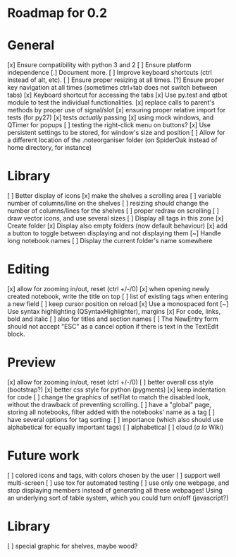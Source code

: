Roadmap for 0.2
===============

# General
[x] Ensure compatibility with python 3 and 2
[ ] Ensure platform independence
[.] Document more.
[ ] Improve keyboard shortcuts (ctrl instead of alt, etc).
[ ] Ensure proper resizing at all times.
[?] Ensure proper key navigation at all times (sometimes ctrl+tab does not
    switch between tabs)
[x] Keyboard shortcut for accessing the tabs
[x] Use py.test and qtbot module to test the individual functionalities.
    [x] replace calls to parent's methods by proper use of signal/slot
    [x] ensuring proper relative import for tests (for py27)
    [x] tests *actually* passing
    [x] using mock windows, and QTimer for popups
    [ ] testing the right-click menu on buttons?
[x] Use persistent settings to be stored, for window's size and position
[ ] Allow for a different location of the .noteorganiser folder (on SpiderOak
    instead of home directory, for instance)

# Library
[ ] Better display of icons
    [x] make the shelves a scrolling area
    [ ] variable number of columns/line on the shelves
    [ ] resizing should change the number of columns/lines for the shelves
    [ ] proper redraw on scrolling
    [ ] draw vector icons, and use several sizes
[ ] Display all tags in this zone
[x] Create folder
[x] Display also empty folders (now default behaviour)
    [x] add a button to toggle between displaying and not displaying them
[~] Handle long notebook names
[ ] Display the current folder's name somewhere

# Editing
[x] allow for zooming in/out, reset (ctrl +/-/0)
[x] when opening newly created notebook, write the title on top
[ ] list of existing tags when entering a new field
[ ] keep cursor position on reload
[x] Use a monospaced font
[~] Use syntax highlighting (QSyntaxHighlighter), margins
    [x] For code, links, bold and italic
    [ ] also for titles and section names
[ ] The NewEntry form should not accept "ESC" as a cancel option if there is
    text in the TextEdit block.

# Preview
[x] allow for zooming in/out, reset (ctrl +/-/0)
[ ] better overall css style (bootstrap?)
[x] better css style for python (pygments)
[x] keep indentation for code
[ ] change the graphics of setFlat to match the disabled look, without the
    drawback of preventing scrolling.
[ ] have a "global" page, storing all notebooks, filter added with the
    notebooks' name as a tag
[ ] have several options for tag sorting:
    [ ] importance (which also should use alphabetical for equally important tags)
    [ ] alphabetical
    [ ] cloud (*a la* Wiki)


Future work
===========

[ ] colored icons and tags, with colors chosen by the user
[ ] support well multi-screen
[ ] use tox for automated testing
[ ] use only one webpage, and stop displaying members instead of generating all
    these webpages! Using an underlying sort of table system, which you could
    turn on/off (javascript?)

# Library
[ ] special graphic for shelves, maybe wood?
